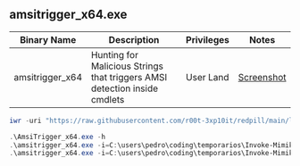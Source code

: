 ## amsitrigger_x64.exe

|Binary Name|Description|Privileges|Notes|
|---|---|---|---|
|amsitrigger_x64|Hunting for Malicious Strings that triggers AMSI detection inside cmdlets|User Land|[Screenshot](https://raw.githubusercontent.com/r00t-3xp10it/redpill/main/lib/Ams1-Trigger/Ams1-Trigger.png)|

```powershell
iwr -uri "https://raw.githubusercontent.com/r00t-3xp10it/redpill/main/lib/Ams1-Trigger/amsitrigger_x64.exe" -OutFile "amsitrigger_x64.exe"
```

```powershell
.\AmsiTrigger_x64.exe -h
.\amsitrigger_x64.exe -i=C:\users\pedro\coding\temporarios\Invoke-Mimikatz.ps1 -f=2
.\amsitrigger_x64.exe -i=C:\users\pedro\coding\temporarios\Invoke-Mimikatz.ps1 -f=3
```

